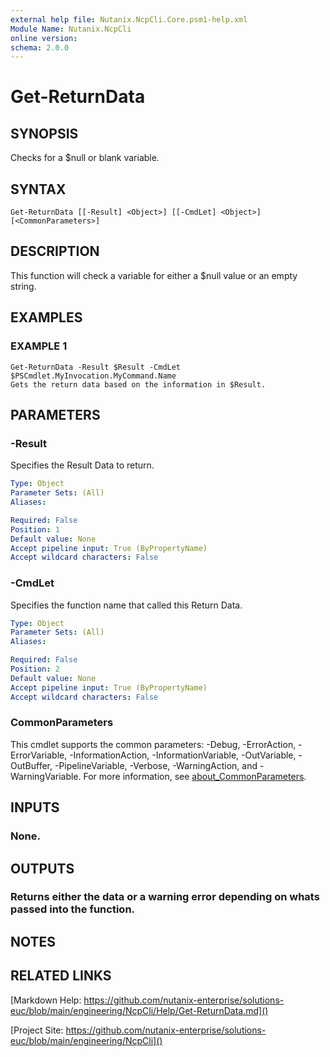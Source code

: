 ```yaml
---
external help file: Nutanix.NcpCli.Core.psm1-help.xml
Module Name: Nutanix.NcpCli
online version:
schema: 2.0.0
---
```


# Get-ReturnData

## SYNOPSIS
Checks for a $null or blank variable.

## SYNTAX

```
Get-ReturnData [[-Result] <Object>] [[-CmdLet] <Object>] [<CommonParameters>]
```

## DESCRIPTION
This function will check a variable for either a $null value or an empty string.

## EXAMPLES

### EXAMPLE 1
```
Get-ReturnData -Result $Result -CmdLet $PSCmdlet.MyInvocation.MyCommand.Name
Gets the return data based on the information in $Result.
```

## PARAMETERS

### -Result
Specifies the Result Data to return.

```yaml
Type: Object
Parameter Sets: (All)
Aliases:

Required: False
Position: 1
Default value: None
Accept pipeline input: True (ByPropertyName)
Accept wildcard characters: False
```

### -CmdLet
Specifies the function name that called this Return Data.

```yaml
Type: Object
Parameter Sets: (All)
Aliases:

Required: False
Position: 2
Default value: None
Accept pipeline input: True (ByPropertyName)
Accept wildcard characters: False
```

### CommonParameters
This cmdlet supports the common parameters: -Debug, -ErrorAction, -ErrorVariable, -InformationAction, -InformationVariable, -OutVariable, -OutBuffer, -PipelineVariable, -Verbose, -WarningAction, and -WarningVariable. For more information, see [about_CommonParameters](http://go.microsoft.com/fwlink/?LinkID=113216).

## INPUTS

### None.
## OUTPUTS

### Returns either the data or a warning error depending on whats passed into the function.
## NOTES

## RELATED LINKS

[Markdown Help: https://github.com/nutanix-enterprise/solutions-euc/blob/main/engineering/NcpCli/Help/Get-ReturnData.md]()

[Project Site: https://github.com/nutanix-enterprise/solutions-euc/blob/main/engineering/NcpCli]()

